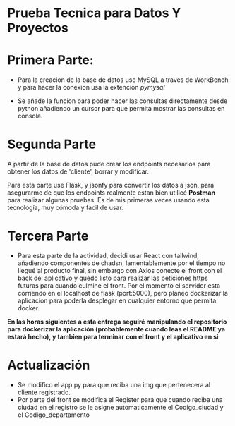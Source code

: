 # Prueba Tecnica para Datos Y Proyectos

# Primera Parte:

- Para la creacion de la base de datos use MySQL a traves de WorkBench y para hacer la conexion usa la extencion *pymysql* 

- Se añade la funcion para poder hacer las consultas directamente desde python añadiendo un cursor para que permita mostrar las consultas en consola.

# Segunda Parte

A partir de la base de datos pude crear los endpoints necesarios para obtener los datos de 'cliente', borrar y modificar. 

Para esta parte use Flask, y jsonfy para convertir los datos a json, para asegurarme de que los endpoints realmente estan bien utilicé **Postman** para realizar algunas pruebas.
Es de mis primeras veces usando esta tecnología, muy cómoda y facil de usar.

# Tercera Parte

- Para esta parte de la actividad, decidi usar React con tailwind, añadiendo componentes de chadsn, lamentablemente por el tiempo no llegué al producto final, sin embargo con Axios conecte
el front con el back del aplicativo y quedo listo para realizar las peticiones https futuras para cuando culmine el front. Por el momento el servidor esta corriendo en el localhost de flask (port:5000), pero planeo dockerizar la aplicacion para poderla desplegar en cualquier entorno que permita docker.

**En las horas siguientes a esta entrega seguiré manipulando el repositorio para dockerizar la aplicación (probablemente cuando leas el README ya estará hecho), y tambien para terminar con el front y el aplicativo en si**

# Actualización

- Se modifico el app.py para que reciba una img que pertenecera al cliente registrado. 
- Por parte del front se modifica el Register para que cuando reciba una ciudad en el registro se le asigne automaticamente el Codigo_ciudad y el Codigo_departamento